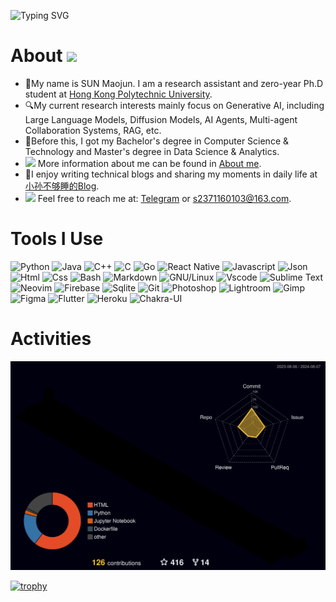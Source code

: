 
![Typing SVG](https://readme-typing-svg.demolab.com/?lines=Hi,+there.+I+am+Stephen.;Nice+to+meet+you.)

About ![](https://komarev.com/ghpvc/?username=Stephen-SMJ)
======
- 🙋My name is SUN Maojun. I am a research assistant and zero-year Ph.D student at [Hong Kong Polytechnic University](https://www.polyu.edu.hk/).
- 🔍My current research interests mainly focus on Generative AI, including Large Language Models, Diffusion Models, AI Agents, Multi-agent Collaboration Systems, RAG, etc.
- 📖Before this, I got my Bachelor's degree in Computer Science & Technology and Master's degree in Data Science & Analytics.
- <img src="https://github.com/SP-XD/SP-XD/blob/main/images/hyperkitty.gif?raw=true" width="20" /> More information about me can be found in [About me](https://stephen-smj.tech/about/).
- 🎠I enjoy writing technical blogs and sharing my moments in daily life at [小孙不够睡的Blog](https://stephen-smj.tech/).
- <img src="https://github.com/SP-XD/SP-XD/blob/main/images/message.gif?raw=true" width="25" /> Feel free to reach me at: [Telegram](https://t.me/StephenGo) or s2371160103@163.com.


Tools I Use
======
![Python](https://img.shields.io/badge/Python-FFD43B?style=flat&logo=python&logoColor=darkgreen)
![Java](https://img.shields.io/badge/Java-ED8B00?style=flat&logo=java&logoColor=white)
![C++](https://img.shields.io/badge/C%2B%2B-00599C?style=flat&logo=c%2B%2B&logoColor=white)
![C](https://img.shields.io/badge/C-00599C?style=flat&logo=c&logoColor=white)
![Go](https://img.shields.io/badge/go-%2300ADD8.svg?style=flat&logo=go&logoColor=white)
![React Native](https://img.shields.io/badge/react_native-%2320232a.svg?style=flat&logo=react&logoColor=%2361DAFB)
![Javascript](https://img.shields.io/badge/JavaScript-323330?style=flat&logo=javascript&logoColor=F7DF1E)
![Json](https://img.shields.io/badge/json-5E5C5C?style=flat&logo=json&logoColor=white)
![Html](https://img.shields.io/badge/HTML5-E34F26?style=flat&logo=html5&logoColor=white)
![Css](https://img.shields.io/badge/CSS3-1572B6?style=flat&logo=css3&logoColor=white)
![Bash](https://img.shields.io/badge/GNU%20Bash-4EAA25?style=flat&logo=GNU%20Bash&logoColor=white)
![Markdown](https://img.shields.io/badge/Markdown-000000?style=flat&logo=markdown&logoColor=white)
![GNU/Linux](https://img.shields.io/badge/Linux-FCC624?style=flat&logo=linux&logoColor=black)
![Vscode](https://img.shields.io/badge/Visual_Studio_Code-0078D4?style=flat&logo=visual%20studio%20code&logoColor=white)
![Sublime Text](https://img.shields.io/badge/sublime_text-%23575757.svg?&style=flat&logo=sublime-text&logoColor=important)
![Neovim](https://img.shields.io/badge/NeoVim-%2357A143.svg?&style=flat&logo=neovim&logoColor=white)
![Firebase](https://img.shields.io/badge/firebase-ffca28?style=flat&logo=firebase&logoColor=black)
![Sqlite](https://img.shields.io/badge/SQLite-07405E?style=flat&logo=sqlite&logoColor=white)
![Git](https://img.shields.io/badge/GIT-E44C30?style=flat&logo=git&logoColor=white)
![Photoshop](https://img.shields.io/badge/Adobe%20Photoshop-31A8FF?style=flat&logo=Adobe%20Photoshop&logoColor=black)
![Lightroom](https://img.shields.io/badge/Adobe%20Lightroom-31A8FF?style=flat&logo=Adobe%20Lightroom&logoColor=white)
![Gimp](https://img.shields.io/badge/gimp-5C5543?style=flat&logo=gimp&logoColor=white)
![Figma](https://img.shields.io/badge/Figma-F24E1E?style=flat&logo=figma&logoColor=white)
![Flutter](https://img.shields.io/badge/Flutter-02569B?style=flat&logo=flutter&logoColor=white)
![Heroku](https://img.shields.io/badge/Heroku-430098?style=flat&logo=heroku&logoColor=white)
![Chakra-UI](https://img.shields.io/badge/Chakra--UI-319795?style=flat&logo=chakra-ui&logoColor=white)

Activities
======
![](./profile-3d-contrib/profile-night-rainbow.svg)

[![trophy](https://github-profile-trophy.vercel.app/?username=Stephen-SMJ)](https://github.com/ryo-ma/github-profile-trophy)
